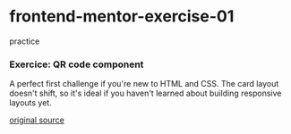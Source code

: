 # frontend-mentor-exercise-01
practice

### Exercice: QR code component

A perfect first challenge if you're new to HTML and CSS. The card layout doesn't shift, so it's ideal if you haven't learned about building responsive layouts yet.


[original source](https://www.frontendmentor.io/learning-paths/getting-started-on-frontend-mentor-XJhRWRREZd/steps/67ba80f98e9721b35ed8cc34/challenge/start)